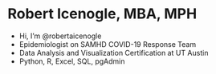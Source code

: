 # Robert Icenogle, MBA, MPH

- Hi, I’m @robertaicenogle
- Epidemiologist on SAMHD COVID-19 Response Team
- Data Analysis and Visualization Certification at UT Austin
- Python, R, Excel, SQL, pgAdmin
